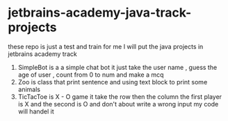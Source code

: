 # jetbrains-academy-java-track-projects
these repo is just a test and train for me 
I will put the java projects in jetbrains academy track 
1) SimpleBot is a a simple chat bot it just take the user name , guess the age of user , count from 0 to num and make a mcq  
2) Zoo is class that print sentence and using text block to print some animals
3) TicTacToe is X - O game it take the row then the column the first player is X and the second is O and don't about write a wrong input my code will handel it
